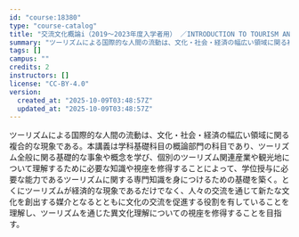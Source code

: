 ```yaml
---
id: "course:18380"
type: "course-catalog"
title: "交流文化概論i（2019～2023年度入学者用） ／INTRODUCTION TO TOURISM AND TRANSNATIONAL STUDIES I"
summary: "ツーリズムによる国際的な人間の流動は、文化・社会・経済の幅広い領域に関る複合的な現象である。本講義は学科基礎科目の概論部門の科目であり、ツーリズム全般に関る基礎的な事象や概念を学び、個別のツーリズム関連産業や観光地について理解するために必要…"
tags: []
campus: ""
credits: 2
instructors: []
license: "CC-BY-4.0"
version:
  created_at: "2025-10-09T03:48:57Z"
  updated_at: "2025-10-09T03:48:57Z"
---
```

ツーリズムによる国際的な人間の流動は、文化・社会・経済の幅広い領域に関る複合的な現象である。本講義は学科基礎科目の概論部門の科目であり、ツーリズム全般に関る基礎的な事象や概念を学び、個別のツーリズム関連産業や観光地について理解するために必要な知識や視座を修得することによって、学位授与に必要な能力であるツーリズムに関する専門知識を身につけるための基礎を築く。とくにツーリズムが経済的な現象であるだけでなく、人々の交流を通じて新たな文化を創出する媒介となるとともに文化の交流を促進する役割を有していることを理解し、ツーリズムを通じた異文化理解についての視座を修得することを目指す。
